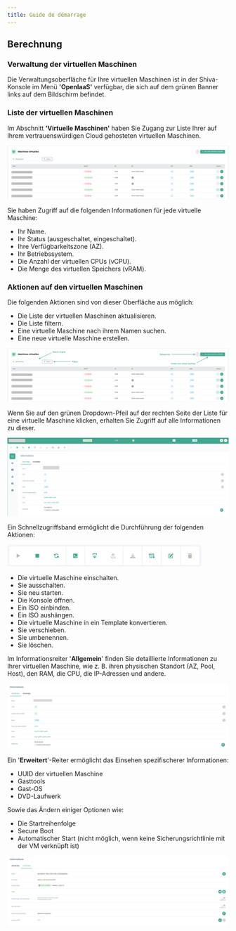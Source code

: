 ```yaml
---
title: Guide de démarrage
---
```


## Berechnung

### Verwaltung der virtuellen Maschinen

Die Verwaltungsoberfläche für Ihre virtuellen Maschinen ist in der Shiva-Konsole im Menü __'OpenIaaS'__ verfügbar, die sich auf dem grünen Banner links auf dem Bildschirm befindet.

### Liste der virtuellen Maschinen

Im Abschnitt __'Virtuelle Maschinen'__ haben Sie Zugang zur Liste Ihrer auf Ihrem vertrauenswürdigen Cloud gehosteten virtuellen Maschinen.

![](images/open_iaas_virtual_machines_list.png)

Sie haben Zugriff auf die folgenden Informationen für jede virtuelle Maschine:

- Ihr Name.
- Ihr Status (ausgeschaltet, eingeschaltet).
- Ihre Verfügbarkeitszone (AZ).
- Ihr Betriebssystem.
- Die Anzahl der virtuellen CPUs (vCPU).
- Die Menge des virtuellen Speichers (vRAM).

### Aktionen auf den virtuellen Maschinen

Die folgenden Aktionen sind von dieser Oberfläche aus möglich:

- Die Liste der virtuellen Maschinen aktualisieren.
- Die Liste filtern.
- Eine virtuelle Maschine nach ihrem Namen suchen.
- Eine neue virtuelle Maschine erstellen.

![](images/open_iaas_virtual_machines_list_actions.png)

Wenn Sie auf den grünen Dropdown-Pfeil auf der rechten Seite der Liste für eine virtuelle Maschine klicken, erhalten Sie Zugriff auf alle Informationen zu dieser.

![](images/open_iaas_virtual_machine_overview.png)

Ein Schnellzugriffsband ermöglicht die Durchführung der folgenden Aktionen:

![](images/open_iaas_virtual_machine_actions.png)

- Die virtuelle Maschine einschalten.
- Sie ausschalten.
- Sie neu starten.
- Die Konsole öffnen.
- Ein ISO einbinden.
- Ein ISO aushängen.
- Die virtuelle Maschine in ein Template konvertieren.
- Sie verschieben.
- Sie umbenennen.
- Sie löschen.

Im Informationsreiter '**Allgemein**' finden Sie detaillierte Informationen zu Ihrer virtuellen Maschine, wie z. B. ihren physischen Standort (AZ, Pool, Host), den RAM, die CPU, die IP-Adressen und andere.

![](images/open_iaas_virtual_machine_overview_informations.png)

Ein '**Erweitert**'-Reiter ermöglicht das Einsehen spezifischerer Informationen:

- UUID der virtuellen Maschine
- Gasttools
- Gast-OS
- DVD-Laufwerk

Sowie das Ändern einiger Optionen wie:
- Die Startreihenfolge
- Secure Boot
- Automatischer Start (nicht möglich, wenn keine Sicherungsrichtlinie mit der VM verknüpft ist)

![](images/open_iaas_virtual_machine_advanced_overview.png)